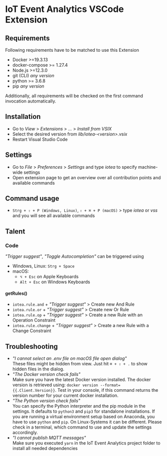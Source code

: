<!---
  Copyright (c) 2021 Bosch.IO GmbH

  This Source Code Form is subject to the terms of the Mozilla Public
  License, v. 2.0. If a copy of the MPL was not distributed with this
  file, You can obtain one at https://mozilla.org/MPL/2.0/.

  SPDX-License-Identifier: MPL-2.0
-->

# IoT Event Analytics VSCode Extension

## Requirements

Following requirements have to be matched to use this Extension

- Docker >=19.3.13
- docker-compose >= 1.27.4
- Node.js >=12.3.0
- git (CLI) _any version_
- python >= 3.6.8
- pip _any version_

Additionally, all requirements will be checked on the first command invocation automatically.

## Installation

- Go to _View_ > _Extensions_ > _..._ > _Install from VSIX_
- Select the desired version from _lib/iotea-\<version\>.vsix_
- Restart Visual Studio Code

## Settings

- Go to _File_ > _Preferences_ > _Settings_ and type _iotea_ to specify machine-wide settings
- Open extension page to get an overview over all contribution points and available commands

## Command usage

- `Strg + ⇧ + P (Windows, Linux)`, `⇧ + ⌘ + P (macOS)` > type _iotea_ or _vss_ and you will see all available commands

## Talent

### Code

_"Trigger suggest"_, _"Toggle Autocompletion"_ can be triggered using

- Windows, Linux: `Strg + Space`
- macOS:
  - `⌥ + Esc` on Apple Keyboards
  - `Alt + Esc` on Windows Keyboards

#### getRules()

- `iotea.rule.and` + _"Trigger suggest"_ > Create new And Rule
- `iotea.rule.or` + _"Trigger suggest"_ > Create new Or Rule
- `iotea.rule.op` + _"Trigger suggest"_ > Create a new Rule with an Operation Constraint
- `iotea.rule.change` + _"Trigger suggest"_ > Create a new Rule with a Change Constraint

## Troubleshooting

- _"I cannot select an .env file on macOS file open dialog"_<br>
  These files might be hidden from view. Just hit `⌘ + ⇧ + .` to show hidden files in the dialog.
- _"The Docker version check fails"_<br>
  Make sure you have the latest Docker version installed. The docker version is retrieved using: `docker version --format={{.Client.Version}}`. Test in your console, if this command returns the version number for your current docker installation.
- _"The Python version check fails"_<br>
  You can specify the Python interpreter and the pip module in the settings. It defaults to `python3` and `pip3` for standalone installations. If you are running a virtual environment setup based on Anaconda, you have to use `python` and `pip`. On Linux-Systems it can be different. Please check in a terminal, which command to use and update the settings accordingly.
- _"I cannot publish MQTT messages"_<br>
  Make sure you executed `yarn` in the IoT Event Analytics project folder to install all needed dependencies

